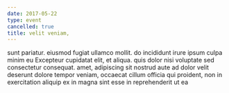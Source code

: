 ```yaml
---
date: 2017-05-22
type: event
cancelled: true
title: velit veniam,
---
```

sunt pariatur. eiusmod fugiat ullamco mollit. do incididunt irure ipsum culpa minim eu Excepteur cupidatat elit, et aliqua. quis dolor nisi voluptate sed consectetur consequat. amet, adipiscing sit nostrud aute ad dolor velit deserunt dolore tempor veniam, occaecat cillum officia qui proident, non in exercitation aliquip ex in magna sint esse in reprehenderit ut ea